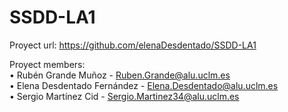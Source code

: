 # SSDD-LA1

Proyect url: https://github.com/elenaDesdentado/SSDD-LA1
  
Proyect members:  
• Rubén Grande Muñoz - Ruben.Grande@alu.uclm.es  
• Elena Desdentado Fernández - Elena.Desdentado@alu.uclm.es  
• Sergio Martínez Cid - Sergio.Martinez34@alu.uclm.es  
